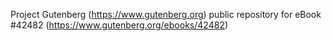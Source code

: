 Project Gutenberg (https://www.gutenberg.org) public repository for eBook #42482 (https://www.gutenberg.org/ebooks/42482)
